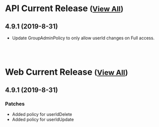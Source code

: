 
# API Current Release <small>([View All](/API.md))</small>
## 4.9.1 (2019-8-31)
- Update GroupAdminPolicy to only allow userId changes on Full access.

<br><br>
# Web Current Release <small>([View All](/Web.md))</small>
## 4.9.1 (2019-8-31)
### Patches 

- Added policy for userIdDelete
- Added policy for userIdUpdate

  